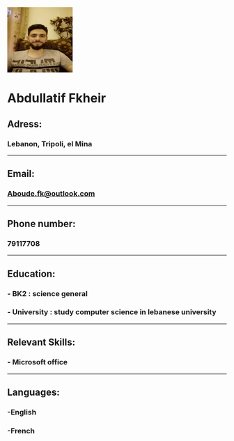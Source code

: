 
<img src="photo.jpeg"  width="150" height="150" />


# Abdullatif Fkheir


## Adress: 

### Lebanon, Tripoli, el Mina

--------------------------------------------------


## Email: 

### Aboude.fk@outlook.com

-----------------------------------------------


## Phone number:

### 79117708

------------------------------------------------


## Education:

### - BK2 : science general

### - University : study computer science in lebanese university

-----------------------------------------------
## Relevant Skills:

### - Microsoft office

-------------------------------------------------

## Languages:

### -English

### -French



